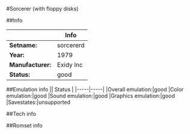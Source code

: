 #Sorcerer (with floppy disks)

##Info

||Info|
|-----|-----|
|**Setname:**|sorcererd
|**Year:**|1979
|**Manufacturer:**|Exidy Inc
|**Status:**|good

##Emulation info
|| Status |
|-----|-----|
|Overall emulation:|good
|Color emulation:|good
|Sound emulation:|good
|Graphics emulation:|good
|Savestates:|unsupported

##Tech info

##Romset info

<!--- START OF EDITED COMMENT DO NOT TOUCH TEXT ABOVE-->
